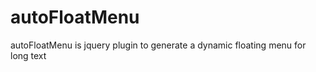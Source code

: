 autoFloatMenu
=============

autoFloatMenu is jquery plugin to generate a dynamic floating menu for long text
